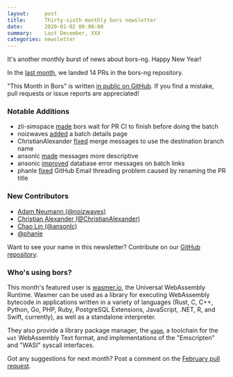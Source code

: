 ```yaml
---
layout:     post
title:      Thirty-sixth monthly bors newsletter
date:       2020-01-02 00:00:00
summary:    Last December, XXX
categories: newsletter
---
```


It's another monthly burst of news about bors-ng. Happy New Year!

In the [last month](https://github.com/bors-ng/bors-ng/pulls?utf8=%E2%9C%93&q=is%3Apr%20is%3Amerged%20closed%3A2019-12-01..2019-12-31),
we landed 14 PRs in the bors-ng repository.

"This Month in Bors" is written [in public on GitHub][GitHub for TMiB].
If you find a mistake, pull requests or issue reports are appreciated!

[GitHub for TMiB]: https://github.com/bors-ng/bors-ng.github.io


### Notable Additions

* zli-simspace [made](https://github.com/bors-ng/bors-ng/pull/785) bors wait for PR CI to finish before doing the batch
* noizwaves [added](https://github.com/bors-ng/bors-ng/pull/834) a batch details page
* ChristianAlexander [fixed](https://github.com/bors-ng/bors-ng/pull/823) merge messages to use the destination branch name
* ansonlc [made](https://github.com/bors-ng/bors-ng/pull/824) messages more descriptive
* ansonic [improved](https://github.com/bors-ng/bors-ng/pull/838) database error messages on batch links
* phanle [fixed](https://github.com/bors-ng/bors-ng/pull/832) GitHub Email threading problem caused by renaming the PR title


### New Contributors

* [Adam Neumann (@noizwaves)](https://github.com/noizwaves)
* [Christian Alexander (@ChristianAlexander)](https://github.com/ChristianAlexander)
* [Chao Lin (@ansonlc)](https://github.com/ansonlc)
* [@phanle](https://github.com/phanle)

Want to see your name in this newsletter? Contribute on our [GitHub repository](https://github.com/bors-ng/bors-ng).


### Who's using bors?

This month's featured user is [wasmer.io](https://github.com/wasmerio/wasmer), the Universal WebAssembly Runtime. Wasmer can be used as a library for executing WebAssembly bytecode in applications written in a variety of languages (Rust, C, C++, Python, Go, PHP, Ruby, PostgreSQL Extensions, JavaScript, .NET, R, and Swift, currently), as well as a standalone interpreter.

They also provide a library package manager, the [`wapm`](https://wapm.io/), a toolchain for the `wat` WebAssembly Text format, and implementations of the "Emscripten" and "WASI" syscall interfaces.

Got any suggestions for next month?
Post a comment on the [February pull request](https://github.com/bors-ng/bors-ng.github.io/pull/___).
